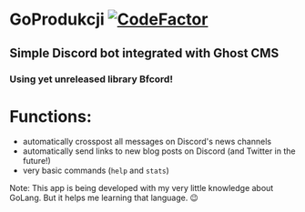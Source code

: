# GoProdukcji [![CodeFactor](https://www.codefactor.io/repository/github/mrboombastic/goprodukcji/badge)](https://www.codefactor.io/repository/github/mrboombastic/goprodukcji)
## Simple Discord bot integrated with Ghost CMS
### Using yet unreleased library Bfcord!

# Functions:
- automatically crosspost all messages on Discord's news channels
- automatically send links to new blog posts on Discord (and Twitter in the future!)
- very basic commands (`help` and `stats`)

Note: This app is being developed with my very little knowledge about GoLang. But it helps me learning that language. 😉